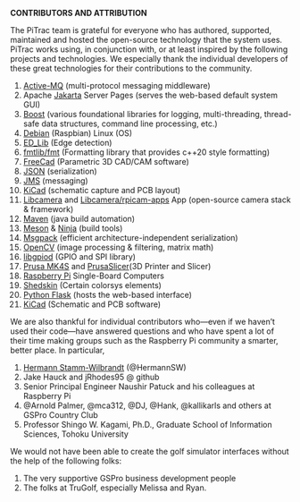 **CONTRIBUTORS AND ATTRIBUTION**

The PiTrac team is grateful for everyone who has authored, supported, maintained and hosted the open-source technology that the system uses.  PiTrac works using, in conjunction with, or at least inspired by the following projects and technologies.  We especially thank the individual developers of these great technologies for their contributions to the community.

1. [Active-MQ](https://activemq.apache.org/) (multi-protocol messaging middleware)  
2. Apache [Jakarta](https://jakarta.apache.org/) Server Pages (serves the web-based default system GUI)  
3. [Boost](https://www.boost.org/) (various foundational libraries for logging, multi-threading, thread-safe data structures, command line processing, etc.)  
4.  [Debian](https://www.raspbian.org/) (Raspbian) Linux (OS)  
5. [ED\_Lib](https://github.com/CihanTopal/ED_Lib) (Edge detection)  
6. [fmtlib/fmt](https://fmt.dev/11.0/) (Formatting library that provides c++20 style formatting)  
7. [FreeCad](https://www.freecad.org/downloads.php) (Parametric 3D CAD/CAM software)  
8. [JSON](https://github.com/google/gson) (serialization)  
9. [JMS](https://www.oracle.com/java/technologies/java-message-service.html#:~:text=The%20Java%20Message%20Service%20\(JMS,coupled%2C%20reliable%2C%20and%20asynchronous.) (messaging)  
10. [KiCad](https://www.kicad.org/) (schematic capture and PCB layout)  
11. [Libcamera](https://libcamera.org/) and [Libcamera/rpicam-apps](https://github.com/raspberrypi/rpicam-apps) App (open-source camera stack & framework)  
12. [Maven](https://maven.apache.org/guides/getting-started/maven-in-five-minutes.html) (java build automation)  
13. [Meson](https://mesonbuild.com/) & [Ninja](https://ninja-build.org/) (build tools)  
14. [Msgpack](https://msgpack.org/index.html) (efficient architecture-independent serialization)  
15. [OpenCV](https://opencv.org/) (image processing & filtering, matrix math)  
16.  [libgpiod](https://github.com/brgl/libgpiod) (GPIO and SPI library)  
17. [Prusa MK4S](https://www.prusa3d.com/product/original-prusa-mk4s-3d-printer-kit/) and [PrusaSlicer](https://www.prusa3d.com/page/prusaslicer_424/)(3D Printer and Slicer)  
18. [Raspberry Pi](https://www.raspberrypi.com/) Single-Board Computers  
19. [Shedskin](https://shedskin.readthedocs.io/en/latest/index.html) (Certain colorsys elements)  
20. [Python Flask](https://flask.palletsprojects.com/) (hosts the web-based interface)  
21. [KiCad](https://www.kicad.org/) (Schematic and PCB software)

We are also thankful for individual contributors who—even if we haven’t used their code—have answered questions and who have spent a lot of their time making groups such as the Raspberry Pi community a smarter, better place.  In particular,

1. [Hermann Stamm-Wilbrandt](https://stamm-wilbrandt.de/en/) (@HermannSW)  
2. Jake Hauck and jRhodes95 @ github  
3. Senior Principal Engineer Naushir Patuck and his colleagues at Raspberry Pi  
4. @Arnold Palmer, @mca312, @DJ, @Hank, @kallikarls and others at GSPro Country Club  
5. Professor Shingo W. Kagami, Ph.D., Graduate School of Information Sciences, Tohoku University

We would not have been able to create the golf simulator interfaces without the help of the following folks:

1. The very supportive GSPro business development people  
2. The folks at TruGolf, especially Melissa and Ryan.

 

